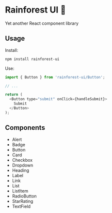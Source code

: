 # Rainforest UI 🦜

Yet another React component library

## Usage

Install:
```sh
npm install rainforest-ui
```

Use:
```js
import { Button } from 'rainforest-ui/Button';

// ...

return (
  <Button type="submit" onClick={handleSubmit}>
    Submit
  </Button>
);
```

## Components

* Alert
* Badge
* Button
* Card
* Checkbox
* Dropdown
* Heading
* Label
* Link
* List
* ListItem
* RadioButton
* StarRating
* TextField
